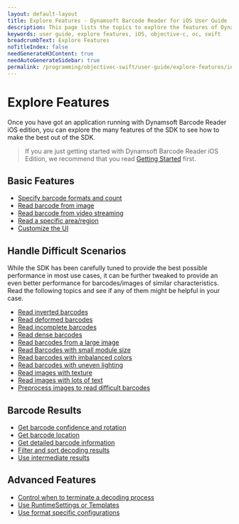 ```yaml
---
layout: default-layout
title: Explore Features - Dynamsoft Barcode Reader for iOS User Guide
description: This page lists the topics to explore the features of Dynamsoft Barcode Reader iOS SDK.
keywords: user guide, explore features, iOS, objective-c, oc, swift
breadcrumbText: Explore Features
noTitleIndex: false
needGenerateH3Content: true
needAutoGenerateSidebar: true
permalink: /programming/objectivec-swift/user-guide/explore-features/index-v9.6.20.html
---
```


# Explore Features

Once you have got an application running with Dynamsoft Barcode Reader iOS edition, you can explore the many features of the SDK to see how to make the best out of the SDK.

> If you are just getting started with Dynamsoft Barcode Reader iOS Edition, we recommend that you read [Getting Started](../index.md) first.

## Basic Features

* [Specify barcode formats and count]({{site.features}}barcode-formats-and-count.html?lang=objc,swift)
* [Read barcode from image]({{site.features}}read-different-source.html?lang=objc,swift)
* [Read barcode from video streaming]({{site.features}}read-video-streaming-mobile.html?lang=objc,swift)
* [Read a specific area/region]({{site.features}}barcode-scan-region-mobile.html?lang=objc,swift)
* [Customize the UI]({{site.oc}}ui-configurations.html)

## Handle Difficult Scenarios

While the SDK has been carefully tuned to provide the best possible performance in most use cases, it can be further tweaked to provide an even better performance for barcodes/images of similar characteristics. Read the following topics and see if any of them might be helpful in your case.

* [Read inverted barcodes]({{site.features}}read-inverted-barcodes.html?lang=objc,swift)
* [Read deformed barcodes]({{site.features}}read-deformed-barcodes.html?lang=objc,swift)
* [Read incomplete barcodes]({{site.features}}read-incomplete-barcodes.html?lang=objc,swift)
* [Read dense barcodes]({{site.features}}read-dense-barcodes.html?lang=objc,swift)
* [Read barcodes from a large image]({{site.features}}read-a-large-image.html?lang=objc,swift)
* [Read Barcodes with small module size]({{site.features}}read-barcodes-with-small-module-size.html?lang=objc,swift)
* [Read barcodes with imbalanced colors]({{site.features}}read-barcodes-with-imbalanced-colour.html?lang=objc,swift)
* [Read barcodes with uneven lighting]({{site.features}}read-barcodes-with-uneven-lighting.html?lang=objc,swift)
* [Read images with texture]({{site.features}}read-images-with-texture.html?lang=objc,swift)
* [Read images with lots of text]({{site.features}}read-images-with-lots-of-text.html?lang=objc,swift)
* [Preprocess images to read difficult barcodes]({{site.features}}preprocess-images.html?lang=objc,swift)

## Barcode Results

* [Get barcode confidence and rotation]({{site.features}}get-confidence-rotation.html?lang=objc,swift)
* [Get barcode location]({{site.features}}get-barcode-location.html?lang=objc,swift)
* [Get detailed barcode information]({{site.features}}get-detailed-info.html?lang=objc,swift)
* [Filter and sort decoding results]({{site.features}}filter-and-sort.html?lang=objc,swift)
* [Use intermediate results]({{site.features}}use-intermidiate-results.html?lang=objc,swift)

## Advanced Features

* [Control when to terminate a decoding process]({{site.features}}control-terminate-phase.html?lang=objc,swift)
* [Use RuntimeSettings or Templates]({{site.features}}use-runtimesettings-or-templates.html?lang=objc,swift)
* [Use format specific configurations]({{site.features}}use-format-specific-configuration.html?lang=objc,swift)

